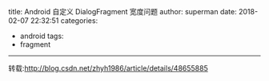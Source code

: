 title: Android 自定义 DialogFragment 宽度问题
author: superman
date: 2018-02-07 22:32:51
categories:
- android
tags:
- fragment
---
转载:http://blog.csdn.net/zhyh1986/article/details/48655885
